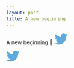 ```yaml
---
layout: post
title: A new beginning
---
```


A new beginning :rocket:
![Twitter](/images/twitter.png)

<img src="/images/twitter.png" alt="some_text" style="width:width;height:height;">